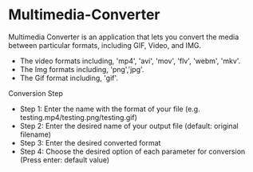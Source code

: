 # Multimedia-Converter
Multimedia Converter is an application that lets you convert the media between particular formats, including GIF, Video, and IMG. 
- The video formats including, 'mp4', 'avi', 'mov', 'flv', 'webm', 'mkv'.
- The Img formats including, 'png','jpg'.
- The Gif format including, 'gif'.

Conversion Step
- Step 1: Enter the name with the format of your file (e.g. testing.mp4/testing.png/testing.gif)
- Step 2: Enter the desired name of your output file (default: original filename)
- Step 3: Enter the desired converted format
- Step 4: Choose the desired option of each parameter for conversion (Press enter: default value)


